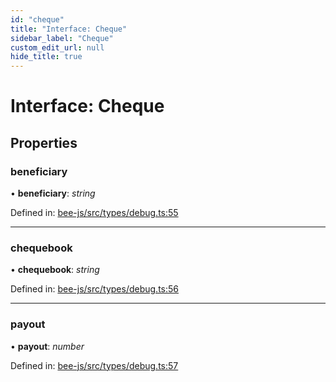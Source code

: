 ```yaml
---
id: "cheque"
title: "Interface: Cheque"
sidebar_label: "Cheque"
custom_edit_url: null
hide_title: true
---
```


# Interface: Cheque

## Properties

### beneficiary

• **beneficiary**: *string*

Defined in: [bee-js/src/types/debug.ts:55](https://github.com/ethersphere/bee-js/blob/0ac3a7d/src/types/debug.ts#L55)

___

### chequebook

• **chequebook**: *string*

Defined in: [bee-js/src/types/debug.ts:56](https://github.com/ethersphere/bee-js/blob/0ac3a7d/src/types/debug.ts#L56)

___

### payout

• **payout**: *number*

Defined in: [bee-js/src/types/debug.ts:57](https://github.com/ethersphere/bee-js/blob/0ac3a7d/src/types/debug.ts#L57)
